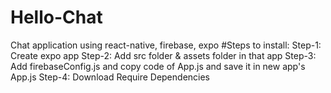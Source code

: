 # Hello-Chat
Chat application using react-native, firebase, expo
#Steps to install:
Step-1: Create expo app
Step-2: Add src folder & assets folder in that app
Step-3: Add firebaseConfig.js and copy code of App.js and save it in new app's App.js
Step-4: Download Require Dependencies
